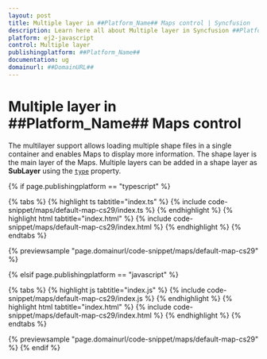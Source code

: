 ```yaml
---
layout: post
title: Multiple layer in ##Platform_Name## Maps control | Syncfusion
description: Learn here all about Multiple layer in Syncfusion ##Platform_Name## Maps control of Syncfusion Essential JS 2 and more.
platform: ej2-javascript
control: Multiple layer 
publishingplatform: ##Platform_Name##
documentation: ug
domainurl: ##DomainURL##
---
```


# Multiple layer in ##Platform_Name## Maps control

The multilayer support allows loading multiple shape files in a single container and enables Maps to display more information. The shape layer is the main layer of the Maps. Multiple layers can be added in a shape layer as **SubLayer** using the [`type`](../../api/maps/layerSettingsModel/#type) property.

{% if page.publishingplatform == "typescript" %}

 {% tabs %}
{% highlight ts tabtitle="index.ts" %}
{% include code-snippet/maps/default-map-cs29/index.ts %}
{% endhighlight %}
{% highlight html tabtitle="index.html" %}
{% include code-snippet/maps/default-map-cs29/index.html %}
{% endhighlight %}
{% endtabs %}
        
{% previewsample "page.domainurl/code-snippet/maps/default-map-cs29" %}

{% elsif page.publishingplatform == "javascript" %}

{% tabs %}
{% highlight js tabtitle="index.js" %}
{% include code-snippet/maps/default-map-cs29/index.js %}
{% endhighlight %}
{% highlight html tabtitle="index.html" %}
{% include code-snippet/maps/default-map-cs29/index.html %}
{% endhighlight %}
{% endtabs %}

{% previewsample "page.domainurl/code-snippet/maps/default-map-cs29" %}
{% endif %}
